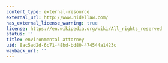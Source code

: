 ```yaml
---
content_type: external-resource
external_url: http://www.nidellaw.com/
has_external_license_warning: true
license: https://en.wikipedia.org/wiki/All_rights_reserved
status: ''
title: environmental attorney
uid: 8ac5ad2d-6c71-48bd-bd80-474544a1423c
wayback_url: ''
---
```

